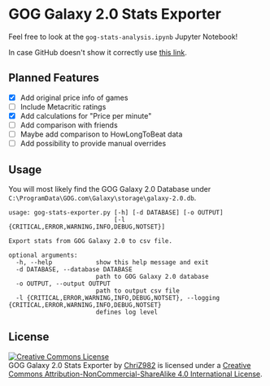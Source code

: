 # GOG Galaxy 2.0 Stats Exporter

Feel free to look at the `gog-stats-analysis.ipynb` Jupyter Notebook!

In case GitHub doesn't show it correctly use [this link](https://nbviewer.jupyter.org/github/ChriZ982/GOG-Galaxy-2.0-Stats-Exporter/blob/develop/gog_stats_analysis.ipynb).

## Planned Features
* [x] Add original price info of games
* [ ] Include Metacritic ratings
* [x] Add calculations for "Price per minute"
* [ ] Add comparison with friends
* [ ] Maybe add comparison to HowLongToBeat data
* [ ] Add possibility to provide manual overrides

## Usage

You will most likely find the GOG Galaxy 2.0 Database under `C:\ProgramData\GOG.com\Galaxy\storage\galaxy-2.0.db`.

```
usage: gog-stats-exporter.py [-h] [-d DATABASE] [-o OUTPUT]
                             [-l {CRITICAL,ERROR,WARNING,INFO,DEBUG,NOTSET}]

Export stats from GOG Galaxy 2.0 to csv file.

optional arguments:
  -h, --help            show this help message and exit
  -d DATABASE, --database DATABASE
                        path to GOG Galaxy 2.0 database
  -o OUTPUT, --output OUTPUT
                        path to output csv file
  -l {CRITICAL,ERROR,WARNING,INFO,DEBUG,NOTSET}, --logging {CRITICAL,ERROR,WARNING,INFO,DEBUG,NOTSET}
                        defines log level
```

## License
<a rel="license" href="http://creativecommons.org/licenses/by-nc-sa/4.0/"><img alt="Creative Commons License" style="border-width:0" src="https://i.creativecommons.org/l/by-nc-sa/4.0/88x31.png" /></a><br /><span xmlns:dct="http://purl.org/dc/terms/" href="http://purl.org/dc/dcmitype/Text" property="dct:title" rel="dct:type">GOG Galaxy 2.0 Stats Exporter</span> by <a xmlns:cc="http://creativecommons.org/ns#" href="https://github.com/ChriZ982" property="cc:attributionName" rel="cc:attributionURL">ChriZ982</a> is licensed under a <a rel="license" href="http://creativecommons.org/licenses/by-nc-sa/4.0/">Creative Commons Attribution-NonCommercial-ShareAlike 4.0 International License</a>.
